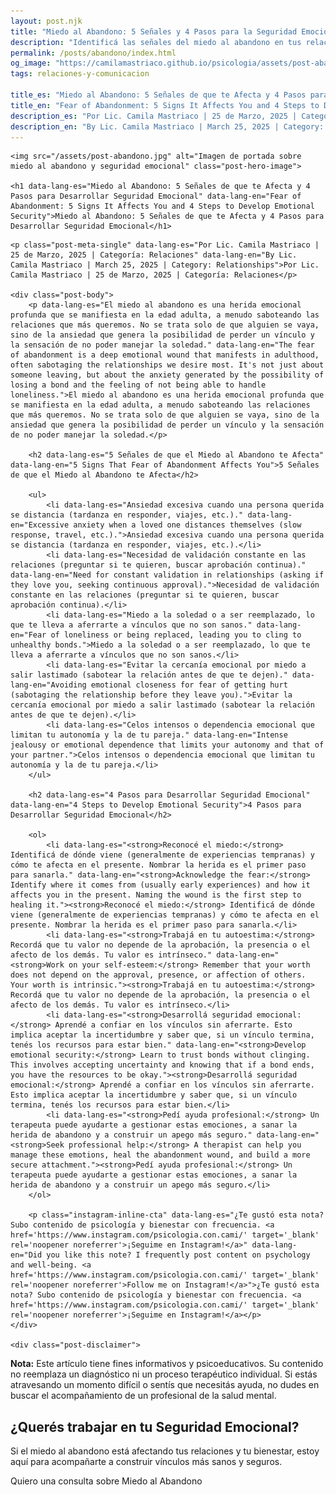 ```yaml
---
layout: post.njk
title: "Miedo al Abandono: 5 Señales y 4 Pasos para la Seguridad Emocional | Blog Camila Mastriaco"
description: "Identificá las señales del miedo al abandono en tus relaciones (ansiedad, celos, dependencia) y aprendé 4 pasos clave para desarrollar seguridad emocional."
permalink: /posts/abandono/index.html
og_image: "https://camilamastriaco.github.io/psicologia/assets/post-abandono.jpg"
tags: relaciones-y-comunicacion

title_es: "Miedo al Abandono: 5 Señales de que te Afecta y 4 Pasos para Desarrollar Seguridad Emocional"
title_en: "Fear of Abandonment: 5 Signs It Affects You and 4 Steps to Develop Emotional Security"
description_es: "Por Lic. Camila Mastriaco | 25 de Marzo, 2025 | Categoría: Relaciones"
description_en: "By Lic. Camila Mastriaco | March 25, 2025 | Category: Relationships"
---
```





    <img src="/assets/post-abandono.jpg" alt="Imagen de portada sobre miedo al abandono y seguridad emocional" class="post-hero-image">
    
    <h1 data-lang-es="Miedo al Abandono: 5 Señales de que te Afecta y 4 Pasos para Desarrollar Seguridad Emocional" data-lang-en="Fear of Abandonment: 5 Signs It Affects You and 4 Steps to Develop Emotional Security">Miedo al Abandono: 5 Señales de que te Afecta y 4 Pasos para Desarrollar Seguridad Emocional</h1>
<div id="share-buttons-container"></div>

    <p class="post-meta-single" data-lang-es="Por Lic. Camila Mastriaco | 25 de Marzo, 2025 | Categoría: Relaciones" data-lang-en="By Lic. Camila Mastriaco | March 25, 2025 | Category: Relationships">Por Lic. Camila Mastriaco | 25 de Marzo, 2025 | Categoría: Relaciones</p>
    
    <div class="post-body">
        <p data-lang-es="El miedo al abandono es una herida emocional profunda que se manifiesta en la edad adulta, a menudo saboteando las relaciones que más queremos. No se trata solo de que alguien se vaya, sino de la ansiedad que genera la posibilidad de perder un vínculo y la sensación de no poder manejar la soledad." data-lang-en="The fear of abandonment is a deep emotional wound that manifests in adulthood, often sabotaging the relationships we desire most. It's not just about someone leaving, but about the anxiety generated by the possibility of losing a bond and the feeling of not being able to handle loneliness.">El miedo al abandono es una herida emocional profunda que se manifiesta en la edad adulta, a menudo saboteando las relaciones que más queremos. No se trata solo de que alguien se vaya, sino de la ansiedad que genera la posibilidad de perder un vínculo y la sensación de no poder manejar la soledad.</p>

        <h2 data-lang-es="5 Señales de que el Miedo al Abandono te Afecta" data-lang-en="5 Signs That Fear of Abandonment Affects You">5 Señales de que el Miedo al Abandono te Afecta</h2>
        
        <ul>
            <li data-lang-es="Ansiedad excesiva cuando una persona querida se distancia (tardanza en responder, viajes, etc.)." data-lang-en="Excessive anxiety when a loved one distances themselves (slow response, travel, etc.).">Ansiedad excesiva cuando una persona querida se distancia (tardanza en responder, viajes, etc.).</li>
            <li data-lang-es="Necesidad de validación constante en las relaciones (preguntar si te quieren, buscar aprobación continua)." data-lang-en="Need for constant validation in relationships (asking if they love you, seeking continuous approval).">Necesidad de validación constante en las relaciones (preguntar si te quieren, buscar aprobación continua).</li>
            <li data-lang-es="Miedo a la soledad o a ser reemplazado, lo que te lleva a aferrarte a vínculos que no son sanos." data-lang-en="Fear of loneliness or being replaced, leading you to cling to unhealthy bonds.">Miedo a la soledad o a ser reemplazado, lo que te lleva a aferrarte a vínculos que no son sanos.</li>
            <li data-lang-es="Evitar la cercanía emocional por miedo a salir lastimado (sabotear la relación antes de que te dejen)." data-lang-en="Avoiding emotional closeness for fear of getting hurt (sabotaging the relationship before they leave you).">Evitar la cercanía emocional por miedo a salir lastimado (sabotear la relación antes de que te dejen).</li>
            <li data-lang-es="Celos intensos o dependencia emocional que limitan tu autonomía y la de tu pareja." data-lang-en="Intense jealousy or emotional dependence that limits your autonomy and that of your partner.">Celos intensos o dependencia emocional que limitan tu autonomía y la de tu pareja.</li>
        </ul>

        <h2 data-lang-es="4 Pasos para Desarrollar Seguridad Emocional" data-lang-en="4 Steps to Develop Emotional Security">4 Pasos para Desarrollar Seguridad Emocional</h2>
        
        <ol>
            <li data-lang-es="<strong>Reconocé el miedo:</strong> Identificá de dónde viene (generalmente de experiencias tempranas) y cómo te afecta en el presente. Nombrar la herida es el primer paso para sanarla." data-lang-en="<strong>Acknowledge the fear:</strong> Identify where it comes from (usually early experiences) and how it affects you in the present. Naming the wound is the first step to healing it."><strong>Reconocé el miedo:</strong> Identificá de dónde viene (generalmente de experiencias tempranas) y cómo te afecta en el presente. Nombrar la herida es el primer paso para sanarla.</li>
            <li data-lang-es="<strong>Trabajá en tu autoestima:</strong> Recordá que tu valor no depende de la aprobación, la presencia o el afecto de los demás. Tu valor es intrínseco." data-lang-en="<strong>Work on your self-esteem:</strong> Remember that your worth does not depend on the approval, presence, or affection of others. Your worth is intrinsic."><strong>Trabajá en tu autoestima:</strong> Recordá que tu valor no depende de la aprobación, la presencia o el afecto de los demás. Tu valor es intrínseco.</li>
            <li data-lang-es="<strong>Desarrollá seguridad emocional:</strong> Aprendé a confiar en los vínculos sin aferrarte. Esto implica aceptar la incertidumbre y saber que, si un vínculo termina, tenés los recursos para estar bien." data-lang-en="<strong>Develop emotional security:</strong> Learn to trust bonds without clinging. This involves accepting uncertainty and knowing that if a bond ends, you have the resources to be okay."><strong>Desarrollá seguridad emocional:</strong> Aprendé a confiar en los vínculos sin aferrarte. Esto implica aceptar la incertidumbre y saber que, si un vínculo termina, tenés los recursos para estar bien.</li>
            <li data-lang-es="<strong>Pedí ayuda profesional:</strong> Un terapeuta puede ayudarte a gestionar estas emociones, a sanar la herida de abandono y a construir un apego más seguro." data-lang-en="<strong>Seek professional help:</strong> A therapist can help you manage these emotions, heal the abandonment wound, and build a more secure attachment."><strong>Pedí ayuda profesional:</strong> Un terapeuta puede ayudarte a gestionar estas emociones, a sanar la herida de abandono y a construir un apego más seguro.</li>
        </ol>
        
        <p class="instagram-inline-cta" data-lang-es="¿Te gustó esta nota? Subo contenido de psicología y bienestar con frecuencia. <a href='https://www.instagram.com/psicologia.con.cami/' target='_blank' rel='noopener noreferrer'>¡Seguime en Instagram!</a>" data-lang-en="Did you like this note? I frequently post content on psychology and well-being. <a href='https://www.instagram.com/psicologia.con.cami/' target='_blank' rel='noopener noreferrer'>Follow me on Instagram!</a>">¿Te gustó esta nota? Subo contenido de psicología y bienestar con frecuencia. <a href='https://www.instagram.com/psicologia.con.cami/' target='_blank' rel='noopener noreferrer'>¡Seguime en Instagram!</a></p>
    </div>
    
    <div class="post-disclaimer">
<p data-lang-es="<strong>Nota:</strong> Este artículo tiene fines informativos y psicoeducativos. Su contenido no reemplaza un diagnóstico ni un proceso terapéutico individual. Si estás atravesando un momento difícil o sentís que necesitás ayuda, no dudes en buscar el acompañamiento de un profesional de la salud mental." data-lang-en="<strong>Disclaimer:</strong> This article is for informational and psychoeducational purposes only. It is not a substitute for a professional diagnosis or an individual therapeutic process. If you are going through a difficult time or feel you need help, do not hesitate to seek support from a mental health professional.">
<strong>Nota:</strong> Este artículo tiene fines informativos y psicoeducativos. Su contenido no reemplaza un diagnóstico ni un proceso terapéutico individual. Si estás atravesando un momento difícil o sentís que necesitás ayuda, no dudes en buscar el acompañamiento de un profesional de la salud mental.
</p>
</div>

<section id="cta-post" class="animate-on-scroll">
        <h2 data-lang-es="¿Querés trabajar en tu Seguridad Emocional?" data-lang-en="Do You Want to Work on Your Emotional Security?">¿Querés trabajar en tu Seguridad Emocional?</h2>
        <p data-lang-es="Si el miedo al abandono está afectando tus relaciones y tu bienestar, estoy aquí para acompañarte a construir vínculos más sanos y seguros." data-lang-en="If the fear of abandonment is affecting your relationships and well-being, I'm here to support you in building healthier and more secure bonds.">Si el miedo al abandono está afectando tus relaciones y tu bienestar, estoy aquí para acompañarte a construir vínculos más sanos y seguros.</p>
        <a 
            class="btn whatsapp-trigger" 
            data-location="post_abandono_cta" 
            target="_blank" 
            rel="noopener noreferrer" 
            data-lang-es="Quiero una consulta sobre Miedo al Abandono" 
            data-lang-en="I want a consultation about Fear of Abandonment" 
            data-whatsapp-es="Hola Camila, leí tu nota sobre Miedo al Abandono y quisiera consultarte sobre las sesiones." 
            data-whatsapp-en="Hi Camila, I read your note about Fear of Abandonment and would like to ask about the sessions." 
        >Quiero una consulta sobre Miedo al Abandono</a>
    </section>
